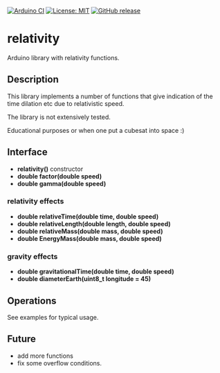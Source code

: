 
[![Arduino CI](https://github.com/RobTillaart/relativity/workflows/Arduino%20CI/badge.svg)](https://github.com/marketplace/actions/arduino_ci)
[![License: MIT](https://img.shields.io/badge/license-MIT-green.svg)](https://github.com/RobTillaart/relativity/blob/master/LICENSE)
[![GitHub release](https://img.shields.io/github/release/RobTillaart/relativity.svg?maxAge=3600)](https://github.com/RobTillaart/relativity/releases)


# relativity

Arduino library with relativity functions.


## Description

This library implements a number of functions that give indication of the 
time dilation etc due to relativistic speed.

The library is not extensively tested.

Educational purposes or when one put a cubesat into space :)

## Interface

- **relativity()** constructor
- **double factor(double speed)**
- **double gamma(double speed)**

### relativity effects

- **double relativeTime(double time, double speed)**
- **double relativeLength(double length, double speed)**
- **double relativeMass(double mass, double speed)**
- **double EnergyMass(double mass, double speed)**


### gravity effects

- **double gravitationalTime(double time, double speed)**
- **double diameterEarth(uint8_t longitude = 45)**



## Operations

See examples for typical usage.


## Future

- add more functions
- fix some overflow conditions.


